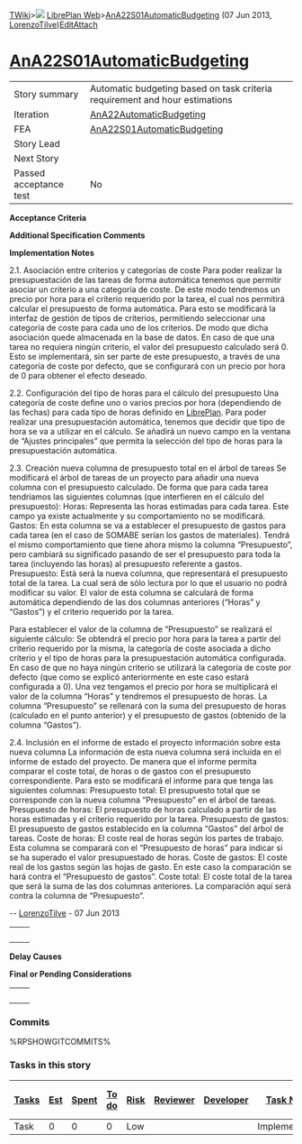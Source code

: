 [TWiki](/twiki/Main/WebHome)&gt;![](/twiki/TWiki/TWikiDocGraphics/web-bg-small.gif) [LibrePlan Web](/twiki/LibrePlan/WebHome)&gt;[AnA22S01AutomaticBudgeting](http://wiki.libreplan-enterprise.com/twiki/LibrePlan/AnA22S01AutomaticBudgeting "Topic revision: 1 (07 Jun 2013 - 08:29:51)") (07 Jun 2013, [LorenzoTilve](/twiki/Main/LorenzoTilve))[Edit](http://wiki.libreplan-enterprise.com/twiki/bin/edit/LibrePlan/AnA22S01AutomaticBudgeting?t=1520337868 "Edit this topic text")[Attach](/twiki/bin/attach/LibrePlan/AnA22S01AutomaticBudgeting "Attach an image or document to this topic")

 [AnA22S01AutomaticBudgeting](/twiki/LibrePlan/AnA22S01AutomaticBudgeting)
================================================================================================================================



|                        |                                                                                    |
|------------------------|------------------------------------------------------------------------------------|
| Story summary          | Automatic budgeting based on task criteria requirement and hour estimations        |
| Iteration              | [AnA22AutomaticBudgeting](/twiki/LibrePlan/AnA22AutomaticBudgeting)       |
| FEA                    | [AnA22S01AutomaticBudgeting](/twiki/LibrePlan/AnA22S01AutomaticBudgeting) |
| Story Lead             |                                                                                    |
| Next Story             |                                                                                    |
| Passed acceptance test | No                                                                                 |

**Acceptance Criteria**

**Additional Specification Comments**

**Implementation Notes**

2.1. Asociación entre criterios y categorías de coste Para poder realizar la presupuestación de las tareas de forma automática tenemos que permitir asociar un criterio a una categoría de coste. De este modo tendremos un precio por hora para el criterio requerido por la tarea, el cual nos permitirá calcular el presupuesto de forma automática. Para esto se modificará la interfaz de gestión de tipos de criterios, permitiendo seleccionar una categoría de coste para cada uno de los criterios. De modo que dicha asociación quede almacenada en la base de datos. En caso de que una tarea no requiera ningún criterio, el valor del presupuesto calculado será 0. Esto se implementará, sin ser parte de este presupuesto, a través de una categoría de coste por defecto, que se configurará con un precio por hora de 0 para obtener el efecto deseado.

2.2. Configuración del tipo de horas para el cálculo del presupuesto Una categoría de coste define uno o varios precios por hora (dependiendo de las fechas) para cada tipo de horas definido en [LibrePlan](/twiki/LibrePlan/LibrePlan). Para poder realizar una presupuestación automática, tenemos que decidir que tipo de hora se va a utilizar en el cálculo. Se añadirá un nuevo campo en la ventana de “Ajustes principales” que permita la selección del tipo de horas para la presupuestación automática.

2.3. Creación nueva columna de presupuesto total en el árbol de tareas Se modificará el árbol de tareas de un proyecto para añadir una nueva columna con el presupuesto calculado. De forma que para cada tarea tendríamos las siguientes columnas (que interfieren en el cálculo del presupuesto): Horas: Representa las horas estimadas para cada tarea. Este campo ya existe actualmente y su comportamiento no se modificará. Gastos: En esta columna se va a establecer el presupuesto de gastos para cada tarea (en el caso de SOMABE serían los gastos de materiales). Tendrá el mismo comportamiento que tiene ahora mismo la columna “Presupuesto”, pero cambiará su significado pasando de ser el presupuesto para toda la tarea (incluyendo las horas) al presupuesto referente a gastos. Presupuesto: Está será la nueva columna, que representará el presupuesto total de la tarea. La cual será de sólo lectura por lo que el usuario no podrá modificar su valor. El valor de esta columna se calculará de forma automática dependiendo de las dos columnas anteriores (“Horas” y “Gastos”) y el criterio requerido por la tarea.

Para establecer el valor de la columna de “Presupuesto” se realizará el siguiente cálculo: Se obtendrá el precio por hora para la tarea a partir del criterio requerido por la misma, la categoría de coste asociada a dicho criterio y el tipo de horas para la presupuestación automática configurada. En caso de que no haya ningún criterio se utilizará la categoría de coste por defecto (que como se explicó anteriormente en este caso estará configurada a 0). Una vez tengamos el precio por hora se multiplicará el valor de la columna “Horas” y tendremos el presupuesto de horas. La columna “Presupuesto” se rellenará con la suma del presupuesto de horas (calculado en el punto anterior) y el presupuesto de gastos (obtenido de la columna “Gastos”).

2.4. Inclusión en el informe de estado el proyecto información sobre esta nueva columna La información de esta nueva columna será incluida en el informe de estado del proyecto. De manera que el informe permita comparar el coste total, de horas o de gastos con el presupuesto correspondiente. Para esto se modificará el informe para que tenga las siguientes columnas: Presupuesto total: El presupuesto total que se corresponde con la nueva columna “Presupuesto” en el árbol de tareas. Presupuesto de horas: El presupuesto de horas calculado a partir de las horas estimadas y el criterio requerido por la tarea. Presupuesto de gastos: El presupuesto de gastos establecido en la columna “Gastos” del árbol de tareas. Coste de horas: El coste real de horas según los partes de trabajo. Esta columna se comparará con el “Presupuesto de horas” para indicar si se ha superado el valor presupuestado de horas. Coste de gastos: El coste real de los gastos según las hojas de gasto. En este caso la comparación se hará contra el “Presupuesto de gastos”. Coste total: El coste total de la tarea que será la suma de las dos columnas anteriores. La comparación aquí será contra la columna de “Presupuesto”.

-- [LorenzoTilve](/twiki/Main/LorenzoTilve) - 07 Jun 2013

|     |     |
|-----|-----|
|     |     |

**Delay Causes**

**Final or Pending Considerations**

|     |     |
|-----|-----|
|     |     |

###  Commits

%RPSHOWGITCOMMITS%

###  Tasks in this story



| [Tasks](http://wiki.libreplan-enterprise.com/twiki/LibrePlan/AnA22S01AutomaticBudgeting?sortcol=0;table=2;up=0#sorted_table "Sort by this column") | [Est](http://wiki.libreplan-enterprise.com/twiki/LibrePlan/AnA22S01AutomaticBudgeting?sortcol=1;table=2;up=0#sorted_table "Sort by this column") | [Spent](http://wiki.libreplan-enterprise.com/twiki/LibrePlan/AnA22S01AutomaticBudgeting?sortcol=2;table=2;up=0#sorted_table "Sort by this column") | [To do](http://wiki.libreplan-enterprise.com/twiki/LibrePlan/AnA22S01AutomaticBudgeting?sortcol=3;table=2;up=0#sorted_table "Sort by this column") | [Risk](http://wiki.libreplan-enterprise.com/twiki/LibrePlan/AnA22S01AutomaticBudgeting?sortcol=4;table=2;up=0#sorted_table "Sort by this column") | [Reviewer](http://wiki.libreplan-enterprise.com/twiki/LibrePlan/AnA22S01AutomaticBudgeting?sortcol=5;table=2;up=0#sorted_table "Sort by this column") | [Developer](http://wiki.libreplan-enterprise.com/twiki/LibrePlan/AnA22S01AutomaticBudgeting?sortcol=6;table=2;up=0#sorted_table "Sort by this column") | [Task Name](http://wiki.libreplan-enterprise.com/twiki/LibrePlan/AnA22S01AutomaticBudgeting?sortcol=7;table=2;up=0#sorted_table "Sort by this column") | [Start Date](http://wiki.libreplan-enterprise.com/twiki/LibrePlan/AnA22S01AutomaticBudgeting?sortcol=8;table=2;up=0#sorted_table "Sort by this column") | [Est End Date](http://wiki.libreplan-enterprise.com/twiki/LibrePlan/AnA22S01AutomaticBudgeting?sortcol=9;table=2;up=0#sorted_table "Sort by this column") | [End Date](http://wiki.libreplan-enterprise.com/twiki/LibrePlan/AnA22S01AutomaticBudgeting?sortcol=10;table=2;up=0#sorted_table "Sort by this column") |
|-------------------------------------------------------------------------------------------------------------------------------------------------------------|-----------------------------------------------------------------------------------------------------------------------------------------------------------|-------------------------------------------------------------------------------------------------------------------------------------------------------------|-------------------------------------------------------------------------------------------------------------------------------------------------------------|------------------------------------------------------------------------------------------------------------------------------------------------------------|----------------------------------------------------------------------------------------------------------------------------------------------------------------|-----------------------------------------------------------------------------------------------------------------------------------------------------------------|-----------------------------------------------------------------------------------------------------------------------------------------------------------------|------------------------------------------------------------------------------------------------------------------------------------------------------------------|--------------------------------------------------------------------------------------------------------------------------------------------------------------------|-----------------------------------------------------------------------------------------------------------------------------------------------------------------|
| Task                                                                                                                                                        | 0                                                                                                                                                         | 0                                                                                                                                                           | 0                                                                                                                                                           | Low                                                                                                                                                        |                                                                                                                                                                |                                                                                                                                                                 | Implementation                                                                                                                                                  |                                                                                                                                                                  |                                                                                                                                                                    |                                                                                                                                                                 |


